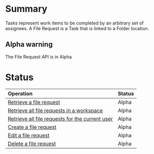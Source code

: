 # Summary
Tasks represent work items to be completed by an arbitrary set of assignees. A File Request is a Task that is linked to a Folder location.

## Alpha warning ##
The File Request API is in Alpha


# Status #
| **Operation**                                                   | **Status** |
|:----------------------------------------------------------------|:-----------|
| [Retrieve a file request](#retrieve-a-file-request)             | Alpha      |
| [Retrieve all file requests in a workspace](#retrieve-all-file-requests-in-a-workspace) | Alpha |
| [Retrieve all file requests for the current user](#retrieve-all-file-requests-for-the-current-user) | Alpha |
| [Create a file request](#create-a-file-request)                 | Alpha      |
| [Edit a file request](#edit-a-file-request)                     | Alpha      |
| [Delete a file request](#delete-a-file-request)                 | Alpha      |